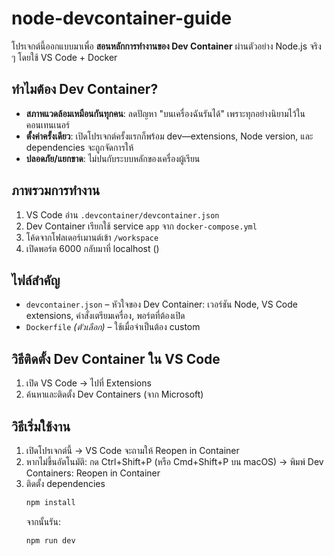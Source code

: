 # node-devcontainer-guide

โปรเจกต์นี้ออกแบบมาเพื่อ **สอนหลักการทำงานของ Dev Container** ผ่านตัวอย่าง Node.js จริง ๆ โดยใช้ VS Code + Docker

## ทำไมต้อง Dev Container?
- **สภาพแวดล้อมเหมือนกันทุกคน**: ลดปัญหา "บนเครื่องฉันรันได้" เพราะทุกอย่างนิยามไว้ในคอนเทนเนอร์
- **ตั้งค่าครั้งเดียว**: เปิดโปรเจกต์ครั้งแรกก็พร้อม dev—extensions, Node version, และ dependencies จะถูกจัดการให้
- **ปลอดภัย/แยกขาด**: ไม่ปนกับระบบหลักของเครื่องผู้เรียน

## ภาพรวมการทำงาน
1. VS Code อ่าน `.devcontainer/devcontainer.json`
2. Dev Container เรียกใช้ service `app` จาก `docker-compose.yml`
3. โค้ดจากโฟลเดอร์เมานต์เข้า `/workspace`
4. เปิดพอร์ต 6000 กลับมาที่ localhost ()

## ไฟล์สำคัญ
- `devcontainer.json` – หัวใจของ Dev Container: เวอร์ชัน Node, VS Code extensions, คำสั่งเตรียมเครื่อง, พอร์ตที่ต้องเปิด
- `Dockerfile` *(ตัวเลือก)* – ใช้เมื่อจำเป็นต้อง custom



## วิธีติดตั้ง Dev Container ใน VS Code
1. เปิด VS Code → ไปที่ Extensions
2. ค้นหาและติดตั้ง Dev Containers (จาก Microsoft)



## วิธีเริ่มใช้งาน
1. เปิดโปรเจกต์นี้ → VS Code จะถามให้ Reopen in Container
2. หากไม่ขึ้นอัตโนมัติ: กด Ctrl+Shift+P (หรือ Cmd+Shift+P บน macOS) → พิมพ์ Dev Containers: Reopen in Container
3. ติดตั้ง dependencies 
   ```bash
   npm install
   ```
   จากนั้นรัน:
   ```bash
   npm run dev
   ```



